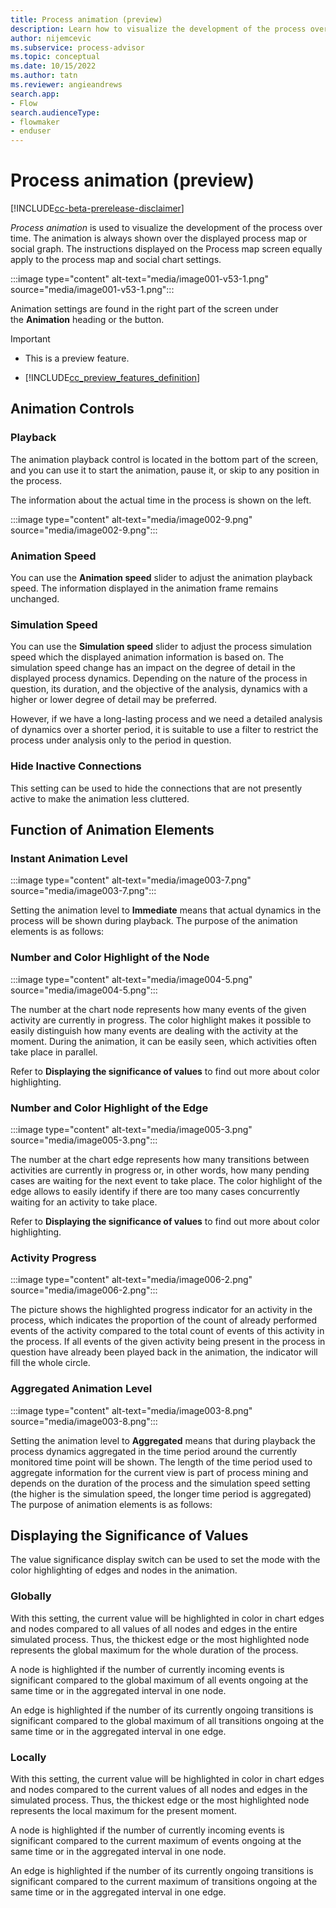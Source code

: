 ```yaml
---
title: Process animation (preview)
description: Learn how to visualize the development of the process over time in the minit desktop application in process advisor.
author: nijemcevic
ms.subservice: process-advisor
ms.topic: conceptual
ms.date: 10/15/2022
ms.author: tatn
ms.reviewer: angieandrews
search.app:
- Flow
search.audienceType:
- flowmaker
- enduser
---
```


# Process animation (preview)

[!INCLUDE[cc-beta-prerelease-disclaimer](../includes/cc-beta-prerelease-disclaimer.md)]

*Process animation* is used to visualize the development of the process over time. The animation is always shown over the displayed process map or social graph. The instructions displayed on the Process map screen equally apply to the process map and social chart settings.

:::image type="content" alt-text="media/image001-v53-1.png" source="media/image001-v53-1.png":::

Animation settings are found in the right part of the screen under the **Animation** heading or the button.

> [!IMPORTANT]
> - This is a preview feature.
>
> - [!INCLUDE[cc_preview_features_definition](../includes/cc-preview-features-definition.md)]

## Animation Controls

### Playback

The animation playback control is located in the bottom part of the screen, and you can use it to start the animation, pause it, or skip to any position in the process.

The information about the actual time in the process is shown on the left.

:::image type="content" alt-text="media/image002-9.png" source="media/image002-9.png":::

### Animation Speed

You can use the **Animation speed** slider to adjust the animation playback speed. The information displayed in the animation frame remains unchanged.

### Simulation Speed

You can use the **Simulation speed** slider to adjust the process simulation speed which the displayed animation information is based on. The simulation speed change has an impact on the degree of detail in the displayed process dynamics. Depending on the nature of the process in question, its duration, and the objective of the analysis, dynamics with a higher or lower degree of detail may be preferred.

However, if we have a long-lasting process and we need a detailed analysis of dynamics over a shorter period, it is suitable to use a filter to restrict the process under analysis only to the period in question.

### Hide Inactive Connections

This setting can be used to hide the connections that are not presently active to make the animation less cluttered.

## Function of Animation Elements

### Instant Animation Level

:::image type="content" alt-text="media/image003-7.png" source="media/image003-7.png":::

Setting the animation level to **Immediate** means that actual dynamics in the process will be shown during playback. The purpose of the animation elements is as follows:

### Number and Color Highlight of the Node

:::image type="content" alt-text="media/image004-5.png" source="media/image004-5.png":::

The number at the chart node represents how many events of the given activity are currently in progress. The color highlight makes it possible to easily distinguish how many events are dealing with the activity at the moment. During the animation, it can be easily seen, which activities often take place in parallel.

Refer to **Displaying the significance of values** to find out more about color highlighting.

### Number and Color Highlight of the Edge

:::image type="content" alt-text="media/image005-3.png" source="media/image005-3.png":::

The number at the chart edge represents how many transitions between activities are currently in progress or, in other words, how many pending cases are waiting for the next event to take place. The color highlight of the edge allows to easily identify if there are too many cases concurrently waiting for an activity to take place.

Refer to **Displaying the significance of values** to find out more about color highlighting.

### Activity Progress

:::image type="content" alt-text="media/image006-2.png" source="media/image006-2.png":::

The picture shows the highlighted progress indicator for an activity in the process, which indicates the proportion of the count of already performed events of the activity compared to the total count of events of this activity in the process. If all events of the given activity being present in the process in question have already been played back in the animation, the indicator will fill the whole circle.

### Aggregated Animation Level

:::image type="content" alt-text="media/image003-8.png" source="media/image003-8.png":::

Setting the animation level to **Aggregated** means that during playback the process dynamics aggregated in the time period around the currently monitored time point will be shown. The length of the time period used to aggregate information for the current view is part of process mining and depends on the duration of the process and the simulation speed setting (the higher is the simulation speed, the longer time period is aggregated) The purpose of animation elements is as follows:

## Displaying the Significance of Values

The value significance display switch can be used to set the mode with the color highlighting of edges and nodes in the animation.

### Globally

With this setting, the current value will be highlighted in color in chart edges and nodes compared to all values of all nodes and edges in the entire simulated process. Thus, the thickest edge or the most highlighted node represents the global maximum for the whole duration of the process.

A node is highlighted if the number of currently incoming events is significant compared to the global maximum of all events ongoing at the same time or in the aggregated interval in one node.

An edge is highlighted if the number of its currently ongoing transitions is significant compared to the global maximum of all transitions ongoing at the same time or in the aggregated interval in one edge.

### Locally

With this setting, the current value will be highlighted in color in chart edges and nodes compared to the current values of all nodes and edges in the simulated process. Thus, the thickest edge or the most highlighted node represents the local maximum for the present moment.

A node is highlighted if the number of currently incoming events is significant compared to the current maximum of events ongoing at the same time or in the aggregated interval in one node.

An edge is highlighted if the number of its currently ongoing transitions is significant compared to the current maximum of transitions ongoing at the same time or in the aggregated interval in one edge.


